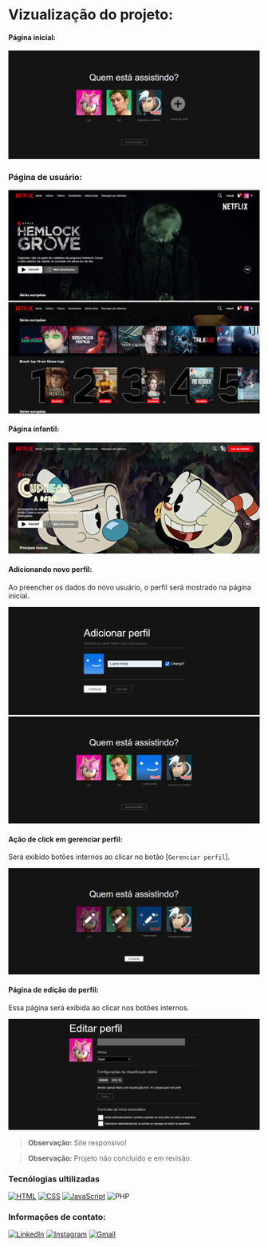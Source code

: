 # Vizualização do projeto:

#### Página inicial:
![Imagem Site](visualizacaoProjetoNetflix/imagem4.png)

### Página de usuário:

![Imagem Site](visualizacaoProjetoNetflix/imagem1.png)
![Imagem Site](visualizacaoProjetoNetflix/imagem2.png)

#### Página infantil:

![Imagem Site](visualizacaoProjetoNetflix/imagem3.png)

#### Adicionando novo perfil:

Ao preencher os dados do novo usuário, o perfil será mostrado na página inicial.

![Imagem Site](visualizacaoProjetoNetflix/imagem6.png)
![Imagem Site](visualizacaoProjetoNetflix/imagem7.png)

#### Ação de click em gerenciar perfil:

Será exibido botões internos ao clicar no botão [`Gerenciar perfil`].

![Imagem Site](visualizacaoProjetoNetflix/imagem8.png)

#### Página de edição de perfil:

Essa página será exibida ao clicar nos botões internos.

![Imagem Site](visualizacaoProjetoNetflix/imagem9.png)

<blockquote>
    <p><strong>Observação:</strong> Site responsivo!</p>
</blockquote>

<blockquote>
    <p><strong>Observação:</strong> Projeto não concluído e em revisão.</p>
</blockquote>

### Tecnólogias ultilizadas
[![HTML](https://img.shields.io/badge/HTML-FF5733?style=for-the-badge&logo=html5&logoColor=white)](https://developer.mozilla.org/en-US/docs/Web/HTML) [![CSS](https://img.shields.io/badge/CSS-2965f1?style=for-the-badge&logo=css3&logoColor=white)](https://developer.mozilla.org/en-US/docs/Web/CSS) [![JavaScript](https://img.shields.io/badge/JavaScript-F7DF1E?style=for-the-badge&logo=javascript&logoColor=black)](https://developer.mozilla.org/en-US/docs/Web/JavaScript) ![PHP](https://img.shields.io/badge/PHP-777BB4?style=for-the-badge&logo=php&logoColor=white)


### Informações de contato:

[![LinkedIn](https://img.shields.io/badge/LinkedIn-0077B5?style=for-the-badge&logo=linkedin&logoColor=white)](https://www.linkedin.com/in/luana-maria-desenvolvedora-front-end/) [![Instagram](https://img.shields.io/badge/-Instagram-%23E4405F?style=for-the-badge&logo=instagram&logoColor=white)](https://www.instagram.com/printf.luana._/) [![Gmail](https://img.shields.io/badge/Gmail-333333?style=for-the-badge&logo=gmail&logoColor=red)](mailto:luanamaria676l@gmail.com)